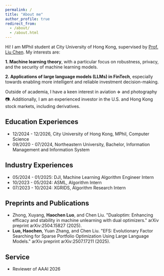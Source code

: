 ```yaml
---
permalink: /
title: "About me"
author_profile: true
redirect_from: 
  - /about/
  - /about.html
---
```


Hi! I am MPhil student at City University of Hong Kong, supervised by [Prof. Liu Chen](https://liuchen1993.cn/). My interests are: 

**1. Machine learning theory**, with a particular focus on robustness, privacy, and the security of machine learning models.

**2. Applications of large language models (LLMs) in FinTech**, especially towards enabling more intelligent and reliable investment decision-making.

Outside of academia, I have a keen interest in aviation ✈️ and photography 📷. Additionally, I am an experienced investor in the U.S. and Hong Kong stock markets, including derivatives.

## Education Experiences
- 12/2024 - 12/2026, City University of Hong Kong, MPhil, Computer Science
- 09/2020 - 07/2024, Northeastern University, Bachelor, Information Management and Information System

## Industry Experiences
* 05/2024 - 01/2025: DJI, Machine Learning Algorithm Engineer Intern
* 10/2023 - 05/2024: ASML, Algorithm Intern
* 07/2023 - 10/2024: XGRIDS, Algorithm Research Intern

## Preprints and Publications

* Zhong, Xuyang, **Haochen Luo**, and Chen Liu. "Dualoptim: Enhancing efficacy and stability in machine unlearning with dual optimizers." arXiv preprint arXiv:2504.15827 (2025).
* **Luo, Haochen**, Yuan Zhang, and Chen Liu. "EFS: Evolutionary Factor Searching for Sparse Portfolio Optimization Using Large Language Models." arXiv preprint arXiv:2507.17211 (2025).

## Service

* Reviewer of AAAI 2026


<script type="text/javascript" id="mapmyvisitors" src="//mapmyvisitors.com/map.js?d=Ny8sf99fBB0N-Rh82wlTJKSCbRAIeDTZY5m7kZq-oGo&cl=ffffff&w=a"></script>

